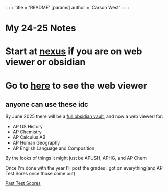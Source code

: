+++
 title = 'README'
[params]
	author = 'Carson West'
+++
# My 24-25 Notes

# Start at [nexus](./../nexus/) if you are on web viewer or obsidian
# Go to [here](https://thecarsonwest.github.io/test/public/nexus/) to see the web viewer

## anyone can use these idc
By June 2025 there will be a [full obsidian vault](https://obsidian.md/), and now a web viewer! for:
- AP US History
- AP Chemistry
- AP Calculus AB
- AP Human Geography
- AP English Language and Composition

By the looks of things it might just be APUSH, APHG, and AP Chem


Once I'm done with the year I'll post the grades I got on everything(and AP Test Sores once those come out)

[Past Test Scores](./past-test-scores.png)
